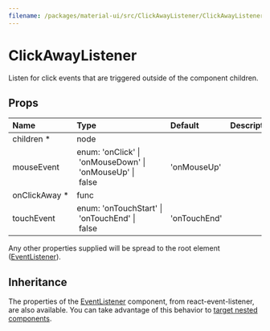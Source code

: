 ```yaml
---
filename: /packages/material-ui/src/ClickAwayListener/ClickAwayListener.js
---
```


<!--- This documentation is automatically generated, do not try to edit it. -->

# ClickAwayListener

Listen for click events that are triggered outside of the component children.

## Props

| Name | Type | Default | Description |
|:-----|:-----|:--------|:------------|
| <span class="prop-name required">children *</span> | <span class="prop-type">node |  |  |
| <span class="prop-name">mouseEvent</span> | <span class="prop-type">enum:&nbsp;'onClick'&nbsp;&#124;<br>&nbsp;'onMouseDown'&nbsp;&#124;<br>&nbsp;'onMouseUp'&nbsp;&#124;<br>&nbsp;false<br> | <span class="prop-default">'onMouseUp'</span> |  |
| <span class="prop-name required">onClickAway *</span> | <span class="prop-type">func |  |  |
| <span class="prop-name">touchEvent</span> | <span class="prop-type">enum:&nbsp;'onTouchStart'&nbsp;&#124;<br>&nbsp;'onTouchEnd'&nbsp;&#124;<br>&nbsp;false<br> | <span class="prop-default">'onTouchEnd'</span> |  |

Any other properties supplied will be spread to the root element ([EventListener](https://github.com/oliviertassinari/react-event-listener)).

## Inheritance

The properties of the [EventListener](https://github.com/oliviertassinari/react-event-listener) component, from react-event-listener, are also available.
You can take advantage of this behavior to [target nested components](/guides/api#spread).

